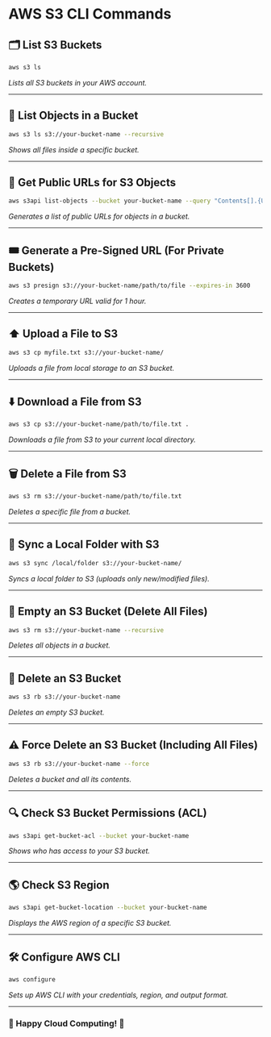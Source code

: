 # AWS S3 CLI Commands

## 🗂️ List S3 Buckets
```sh
aws s3 ls
```
_Lists all S3 buckets in your AWS account._

---

## 📂 List Objects in a Bucket
```sh
aws s3 ls s3://your-bucket-name --recursive
```
_Shows all files inside a specific bucket._

---

## 🔗 Get Public URLs for S3 Objects
```sh
aws s3api list-objects --bucket your-bucket-name --query "Contents[].{URL: join('', ['https://your-bucket-name.s3.amazonaws.com/', Key])}" --output table
```
_Generates a list of public URLs for objects in a bucket._

---

## 🎟️ Generate a Pre-Signed URL (For Private Buckets)
```sh
aws s3 presign s3://your-bucket-name/path/to/file --expires-in 3600
```
_Creates a temporary URL valid for 1 hour._

---

## ⬆️ Upload a File to S3
```sh
aws s3 cp myfile.txt s3://your-bucket-name/
```
_Uploads a file from local storage to an S3 bucket._

---

## ⬇️ Download a File from S3
```sh
aws s3 cp s3://your-bucket-name/path/to/file.txt .
```
_Downloads a file from S3 to your current local directory._

---

## 🗑️ Delete a File from S3
```sh
aws s3 rm s3://your-bucket-name/path/to/file.txt
```
_Deletes a specific file from a bucket._

---

## 🔄 Sync a Local Folder with S3
```sh
aws s3 sync /local/folder s3://your-bucket-name/
```
_Syncs a local folder to S3 (uploads only new/modified files)._ 

---

## 🧹 Empty an S3 Bucket (Delete All Files)
```sh
aws s3 rm s3://your-bucket-name --recursive
```
_Deletes all objects in a bucket._

---

## 🚫 Delete an S3 Bucket
```sh
aws s3 rb s3://your-bucket-name
```
_Deletes an empty S3 bucket._

---

## ⚠️ Force Delete an S3 Bucket (Including All Files)
```sh
aws s3 rb s3://your-bucket-name --force
```
_Deletes a bucket and all its contents._

---

## 🔍 Check S3 Bucket Permissions (ACL)
```sh
aws s3api get-bucket-acl --bucket your-bucket-name
```
_Shows who has access to your S3 bucket._

---

## 🌎 Check S3 Region
```sh
aws s3api get-bucket-location --bucket your-bucket-name
```
_Displays the AWS region of a specific S3 bucket._

---

## 🛠️ Configure AWS CLI
```sh
aws configure
```
_Sets up AWS CLI with your credentials, region, and output format._

---

### 🚀 Happy Cloud Computing! 🎯
